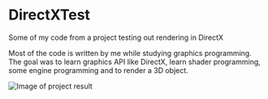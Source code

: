 # DirectXTest
Some of my code from a project testing out rendering in DirectX

Most of the code is written by me while studying graphics programming. The goal was to learn graphics API like DirectX, learn shader programming, some engine programming and to render a 3D object.

![Image of project result](<img width="1581" height="866" alt="image" src="https://github.com/user-attachments/assets/b72de0fe-1ca6-443a-83e4-60c49336dc9f" />
)
